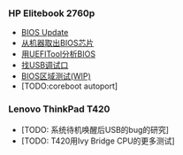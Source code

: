 ### HP Elitebook 2760p
* [BIOS Update](2760p/2760p-bios-update.md)
* [从机器取出BIOS芯片](2760p/2760p-flash-chip.md)
* [用UEFITool分析BIOS](2760p/uefitool.md)
* [找USB调试口](2760p/ehci-debug-port.md)
* [BIOS区域测试(WIP)](2760p/bios-region.md)
* [TODO:coreboot autoport]

### Lenovo ThinkPad T420
* [TODO: 系统待机唤醒后USB的bug的研究]
* [TODO: T420用Ivy Bridge CPU的更多测试]
